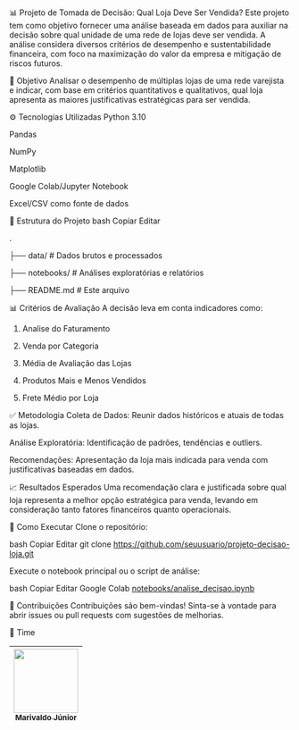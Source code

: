 📊 Projeto de Tomada de Decisão: Qual Loja Deve Ser Vendida?
Este projeto tem como objetivo fornecer uma análise baseada em dados para auxiliar na decisão sobre qual unidade de uma rede de lojas deve ser vendida. A análise considera diversos critérios de desempenho e sustentabilidade financeira, com foco na maximização do valor da empresa e mitigação de riscos futuros.

🧠 Objetivo
Analisar o desempenho de múltiplas lojas de uma rede varejista e indicar, com base em critérios quantitativos e qualitativos, qual loja apresenta as maiores justificativas estratégicas para ser vendida.

⚙️ Tecnologias Utilizadas
Python 3.10

Pandas

NumPy

Matplotlib

Google Colab/Jupyter Notebook

Excel/CSV como fonte de dados

📁 Estrutura do Projeto
bash
Copiar
Editar

.

├── data/                 # Dados brutos e processados

├── notebooks/            # Análises exploratórias e relatórios

├── README.md             # Este arquivo

📊 Critérios de Avaliação
A decisão leva em conta indicadores como:

1. Analise do Faturamento

2. Venda por Categoria
   
3. Média de Avaliação das Lojas

4. Produtos Mais e Menos Vendidos
   
5. Frete Médio por Loja


✅ Metodologia
Coleta de Dados: Reunir dados históricos e atuais de todas as lojas.

Análise Exploratória: Identificação de padrões, tendências e outliers.

Recomendações: Apresentação da loja mais indicada para venda com justificativas baseadas em dados.

📈 Resultados Esperados
Uma recomendação clara e justificada sobre qual loja representa a melhor opção estratégica para venda, levando em consideração tanto fatores financeiros quanto operacionais.

🧾 Como Executar
Clone o repositório:

bash
Copiar
Editar
git clone https://github.com/seuusuario/projeto-decisao-loja.git

Execute o notebook principal ou o script de análise:

bash
Copiar
Editar
Google Colab [notebooks/analise_decisao.ipynb](https://colab.research.google.com/drive/1LbiQ7e8GocytBGiDaZYdoH4bfy1EmDCM?usp=sharing)

📌 Contribuições
Contribuições são bem-vindas! Sinta-se à vontade para abrir issues ou pull requests com sugestões de melhorias.

👥 Time

| [<img loading="lazy" src="https://avatars.githubusercontent.com/u/7611162?v=4" width=115><br><sub>Marivaldo Júnior</sub>](https://github.com/marivajsj) |
| :---: | 
